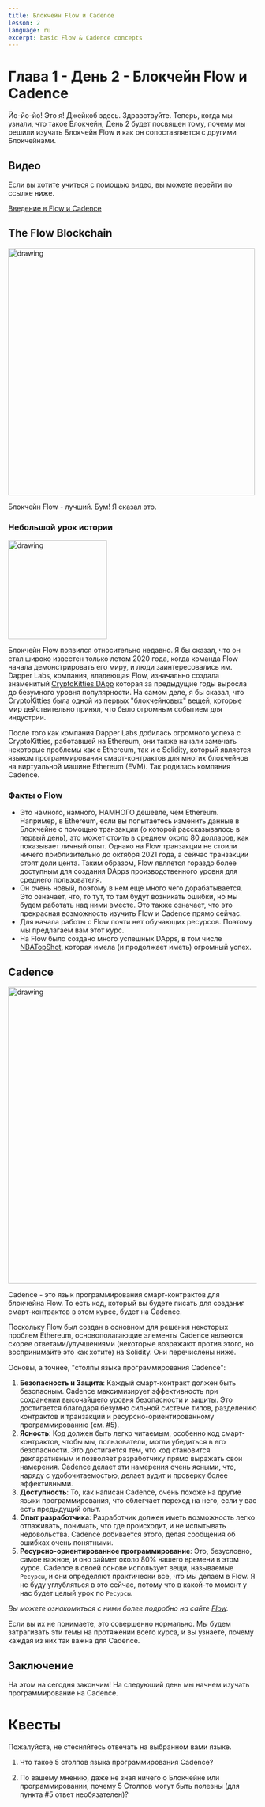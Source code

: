 ```yaml
---
title: Блокчейн Flow и Cadence
lesson: 2
language: ru
excerpt: basic Flow & Cadence concepts
---
```


# Глава 1 - День 2 - Блокчейн Flow и Cadence

Йо-йо-йо! Это я! Джейкоб здесь. Здравствуйте. Теперь, когда мы узнали, что такое Блокчейн, День 2 будет посвящен тому, почему мы решили изучать Блокчейн Flow и как он сопоставляется с другими Блокчейнами.

## Видео

Если вы хотите учиться с помощью видео, вы можете перейти по ссылке ниже.

[Введение в Flow и Cadence](https://www.youtube.com/watch?v=iVevnipJbHo)

## The Flow Blockchain

<img src="/courses/beginner-cadence/flowb.png" alt="drawing" width="500"/>

Блокчейн Flow - лучший. Бум! Я сказал это.

### Небольшой урок истории

<img src="/courses/beginner-cadence/cryptokitty.png" alt="drawing" width="200"/>

Блокчейн Flow появился относительно недавно. Я бы сказал, что он стал широко известен только летом 2020 года, когда команда Flow начала демонстрировать его миру, и люди заинтересовались им. Dapper Labs, компания, владеющая Flow, изначально создала знаменитый [CryptoKitties DApp](https://www.cryptokitties.co/) которая за предыдущие годы выросла до безумного уровня популярности. На самом деле, я бы сказал, что CryptoKitties была одной из первых "блокчейновых" вещей, которые мир действительно принял, что было огромным событием для индустрии.

После того как компания Dapper Labs добилась огромного успеха с CryptoKitties, работавшей на Ethereum, они также начали замечать некоторые проблемы как с Ethereum, так и с Solidity, который является языком программирования смарт-контрактов для многих блокчейнов на виртуальной машине Ethereum (EVM). Так родилась компания Cadence.

### Факты о Flow

- Это намного, намного, НАМНОГО дешевле, чем Ethereum. Например, в Ethereum, если вы попытаетесь изменить данные в Блокчейне с помощью транзакции (о которой рассказывалось в первый день), это может стоить в среднем около 80 долларов, как показывает личный опыт. Однако на Flow транзакции не стоили ничего приблизительно до октября 2021 года, а сейчас транзакции стоят доли цента. Таким образом, Flow является гораздо более доступным для создания DApps производственного уровня для среднего пользователя.
- Он очень новый, поэтому в нем еще много чего дорабатывается. Это означает, что, то тут, то там будут возникать ошибки, но мы будем работать над ними вместе. Это также означает, что это прекрасная возможность изучить Flow и Cadence прямо сейчас.
- Для начала работы с Flow почти нет обучающих ресурсов. Поэтому мы предлагаем вам этот курс.
- На Flow было создано много успешных DApps, в том числе [NBATopShot](https://nbatopshot.com/), которая имела (и продолжает иметь) огромный успех.

## Cadence

<img src="/courses/beginner-cadence/cadence.png" alt="drawing" width="600"/>

Cadence - это язык программирования смарт-контрактов для блокчейна Flow. То есть код, который вы будете писать для создания смарт-контрактов в этом курсе, будет на Cadence.

Поскольку Flow был создан в основном для решения некоторых проблем Ethereum, основополагающие элементы Cadence являются скорее ответами/улучшениями (некоторые возражают против этого, но воспринимайте это как хотите) на Solidity. Они перечислены ниже.

Основы, а точнее, "столпы языка программирования Cadence":

1. **Безопасность и Защита**: Каждый смарт-контракт должен быть безопасным. Cadence максимизирует эффективность при сохранении высочайшего уровня безопасности и защиты. Это достигается благодаря безумно сильной системе типов, разделению контрактов и транзакций и ресурсно-ориентированному программированию (см. #5).
2. **Ясность**: Код должен быть легко читаемым, особенно код смарт-контрактов, чтобы мы, пользователи, могли убедиться в его безопасности. Это достигается тем, что код становится декларативным и позволяет разработчику прямо выражать свои намерения. Cadence делает эти намерения очень ясными, что, наряду с удобочитаемостью, делает аудит и проверку более эффективными.
3. **Доступность**: То, как написан Cadence, очень похоже на другие языки программирования, что облегчает переход на него, если у вас есть предыдущий опыт.
4. **Опыт разработчика**: Разработчик должен иметь возможность легко отлаживать, понимать, что где происходит, и не испытывать недовольства. Cadence добивается этого, делая сообщения об ошибках очень понятными.
5. **Ресурсно-ориентированное программирование**: Это, безусловно, самое важное, и оно займет около 80% нашего времени в этом курсе. Cadence в своей основе использует вещи, называемые `Ресурсы`, и они определяют практически все, что мы делаем в Flow. Я не буду углубляться в это сейчас, потому что в какой-то момент у нас будет целый урок по `Ресурсы`.

_Вы можете ознакомиться с ними более подробно на сайте [Flow](https://docs.onflow.org/cadence/#cadences-programming-language-pillars)._

Если вы их не понимаете, это совершенно нормально. Мы будем затрагивать эти темы на протяжении всего курса, и вы узнаете, почему каждая из них так важна для Cadence.

## Заключение

На этом на сегодня закончим! На следующий день мы начнем изучать программирование на Cadence.

# Квесты

Пожалуйста, не стесняйтесь отвечать на выбранном вами языке.

1. Что такое 5 столпов языка программирования Cadence?

2. По вашему мнению, даже не зная ничего о Блокчейне или программировании, почему 5 Столпов могут быть полезны (для пункта #5 ответ необязателен)?
